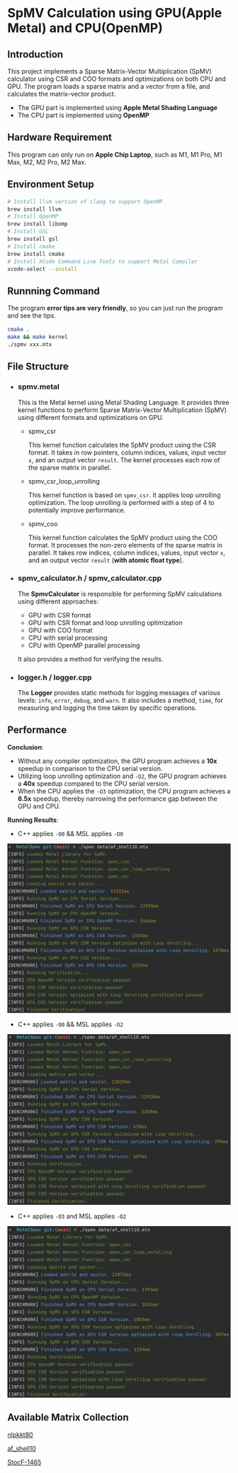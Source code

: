 # SpMV Calculation using GPU(Apple Metal) and CPU(OpenMP)

## Introduction
This project implements a Sparse Matrix-Vector Multiplication (SpMV) calculator using CSR and COO formats and optimizations on both CPU and GPU. The program loads a sparse matrix and a vector from a file, and calculates the matrix-vector product.
- The GPU part is implemented using **Apple Metal Shading Language**
- The CPU part is implemented using **OpenMP**

## Hardware Requirement

This program can only run on **Apple Chip Laptop**, such as M1, M1 Pro, M1 Max, M2, M2 Pro, M2 Max.

## Environment Setup

```bash
# Install llvm version of clang to support OpenMP
brew install llvm
# Install OpenMP
brew install libomp
# Install GSL
brew install gsl
# Install cmake
brew install cmake
# Install XCode Command Line Tools to support Metal Compiler
xcode-select --install
```

## Runnning Command

The program **error tips are very friendly**, so you can just run the program and see the tips.

```bash
cmake .
make && make kernel
./spmv xxx.mtx
```

## File Structure

- ### spmv.metal

  This is the Metal kernel using Metal Shading Language. It provides three kernel functions to perform Sparse Matrix-Vector Multiplication (SpMV) using different formats and optimizations on GPU. 

  - spmv_csr

    This kernel function calculates the SpMV product using the CSR format. It takes in row pointers, column indices, values, input vector `x`, and an output vector `result`. The kernel processes each row of the sparse matrix in parallel.

  - spmv_csr_loop_unrolling

    This kernel function is based on `spmv_csr`. It applies loop unrolling optimization. The loop unrolling is performed with a step of 4 to potentially improve performance. 

  - spmv_coo

    This kernel function calculates the SpMV product using the COO format. It processes the non-zero elements of the sparse matrix in parallel. It takes row indices, column indices, values, input vector `x`, and an output vector `result` (**with atomic float type**).

- ### spmv_calculator.h / spmv_calculator.cpp

  The **SpmvCalculator** is responsible for performing SpMV calculations using different approaches:

  - GPU with CSR format
  - GPU with CSR format and loop unrolling optimization
  - GPU with COO format
  - CPU with serial processing
  - CPU with OpenMP parallel processing

  It also provides a method for verifying the results.

- ### logger.h / logger.cpp

  The **Logger** provides static methods for logging messages of various levels: `info`, `error`, `debug`, and `warn`. It also includes a method, `time`, for measuring and logging the time taken by specific operations.

## Performance
**Conclusion**:

- Without any compiler optimization, the GPU program achieves a **10x** speedup in comparison to the CPU serial version.
- Utilizing loop unrolling optimization and `-O2`, the GPU program achieves a **40x** speedup compared to the CPU serial version.
- When the CPU applies the `-O3` optimization, the CPU program achieves a **6.5x** speedup, thereby narrowing the performance gap between the GPU and CPU.

**Running Results**:

- C++ applies `-O0` && MSL applies `-O0`

<img src="data/performance1.png" alt="image-1" style="zoom:50%;" />

- C++ applies `-O0`  && MSL applies `-O2`

<img src="data/performance2.png" alt="image-2" style="zoom:50%;" />

- C++ applies `-O3` and MSL applies `-O2`

<img src="data/performance3.png" alt="image-3" style="zoom:50%;" />


## Available Matrix Collection
[nlpkkt80](https://suitesparse-collection-website.herokuapp.com/RB/Schenk/nlpkkt80.tar.gz)

[af_shell10](https://suitesparse-collection-website.herokuapp.com/MM/Schenk_AFE/af_shell10.tar.gz)

[StocF-1465](https://suitesparse-collection-website.herokuapp.com/MM/Janna/StocF-1465.tar.gz)
